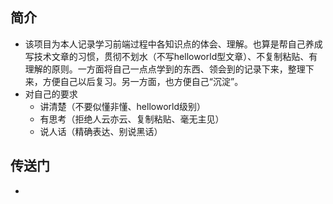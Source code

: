 ##  简介

* 该项目为本人记录学习前端过程中各知识点的体会、理解。也算是帮自己养成写技术文章的习惯，贯彻不划水（不写helloworld型文章）、不复制粘贴、有理解的原则。一方面将自己一点点学到的东西、领会到的记录下来，整理下来，方便自己以后复习。另一方面，也方便自己“沉淀”。
* 对自己的要求
  * 讲清楚（不要似懂非懂、helloworld级别）
  * 有思考（拒绝人云亦云、复制粘贴、毫无主见）
  * 说人话（精确表达、别说黑话）


## 传送门

* [ ]()

